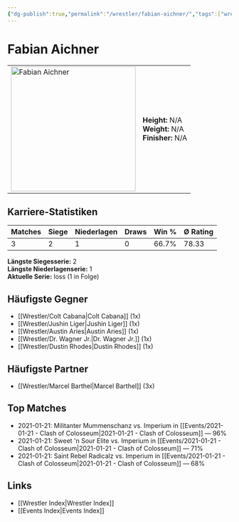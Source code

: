 ```yaml
---
{"dg-publish":true,"permalink":"/wrestler/fabian-aichner/","tags":["wrestler"],"noteIcon":"","created":"2025-08-11T09:33:18.716+02:00"}
---
```



# Fabian Aichner

<table>
<tr>
<td><img src="Fabian Aichner.png" width="280" alt="Fabian Aichner"></td>
<td>
<b>Height:</b> N/A<br>
<b>Weight:</b> N/A<br>
<b>Finisher:</b> N/A<br>
</td>
</tr>
</table>

## Karriere-Statistiken

| Matches | Siege | Niederlagen | Draws | Win % | Ø Rating |
|---------|-------|-------------|-------|-------|-----------|
| 3 | 2 | 1 | 0 | 66.7% | 78.33 |

**Längste Siegesserie:** 2<br>**Längste Niederlagenserie:** 1<br>**Aktuelle Serie:** loss (1 in Folge)


## Häufigste Gegner
- [[Wrestler/Colt Cabana\|Colt Cabana]] (1x)
- [[Wrestler/Jushin Liger\|Jushin Liger]] (1x)
- [[Wrestler/Austin Aries\|Austin Aries]] (1x)
- [[Wrestler/Dr. Wagner Jr.\|Dr. Wagner Jr.]] (1x)
- [[Wrestler/Dustin Rhodes\|Dustin Rhodes]] (1x)

## Häufigste Partner
- [[Wrestler/Marcel Barthel\|Marcel Barthel]] (3x)

## Top Matches
- 2021-01-21: Militanter Mummenschanz vs. Imperium in [[Events/2021-01-21 - Clash of Colosseum\|2021-01-21 - Clash of Colosseum]] — 96%
- 2021-01-21: Sweet 'n Sour Elite vs. Imperium in [[Events/2021-01-21 - Clash of Colosseum\|2021-01-21 - Clash of Colosseum]] — 71%
- 2021-01-21: Saint Rebel Radicalz vs. Imperium in [[Events/2021-01-21 - Clash of Colosseum\|2021-01-21 - Clash of Colosseum]] — 68%

## Links
- [[Wrestler Index\|Wrestler Index]]
- [[Events Index\|Events Index]]
